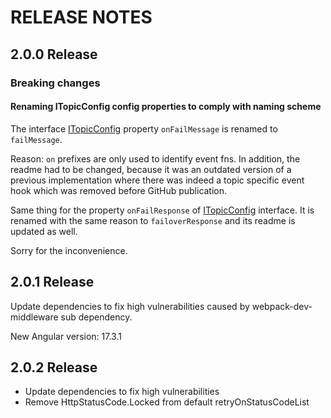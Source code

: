 # RELEASE NOTES
## 2.0.0 Release
### Breaking changes
#### Renaming ITopicConfig config properties to comply with naming scheme
The interface [ITopicConfig][topicConfig] property <code>onFailMessage</code> is renamed to <code>failMessage</code>. 

Reason: <code>on</code> prefixes are only used to identify event fns. In addition, the readme had to be changed,
because it was an outdated version of a previous implementation where there was indeed a topic specific event hook which
was removed before GitHub publication.

Same thing for the property <code>onFailResponse</code> of [ITopicConfig][topicConfig] interface.
It is renamed with the same reason to <code>failoverResponse</code> and
its readme is updated as well.

Sorry for the inconvenience.

## 2.0.1 Release
Update dependencies to fix high vulnerabilities caused by webpack-dev-middleware sub dependency.

New Angular version: 17.3.1

## 2.0.2 Release
- Update dependencies to fix high vulnerabilities 
- Remove HttpStatusCode.Locked from default retryOnStatusCodeList

[topicConfig]: projects/resilient-http-client/src/lib/model/type/resilience.rx-operator.type.ts
